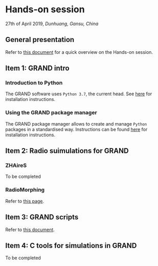 # Hands-on session
27th of April 2019, _Dunhuang, Gansu, China_

## General presentation
Refer to [this document](Presentation.pdf) for a quick overview on the Hands-on session.

## Item 1: GRAND intro

### Introduction to Python

The GRAND software uses `Python 3.7`, the current head. See
[here](intro/python37/installation.md) for installation instructions.

### Using the GRAND package manager

The GRAND package manager allows to create and manage `Python` packages in a
standardised way. Instructions can be found
[here](intro/python37/grand-pkg.md) for installation instructions.

## Item 2: Radio suimulations for GRAND

### ZHAireS
To be completed

### RadioMorphing
Refer to [this page](https://github.com/grand-mother/radiomorphing).

## Item 3: GRAND scripts
Refer to [this document](https://github.com/grand-mother/hands_on/blob/master/GRANDscripts/GRANDscripts.pdf).
 
## Item 4: C tools for simulations in GRAND
To be completed

